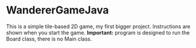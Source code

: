 # WandererGameJava
This is a simple tile-based 2D game, my first bigger project. Instructions are shown when you start the game.
**Important:** program is designed to run the Board class, there is no Main class.